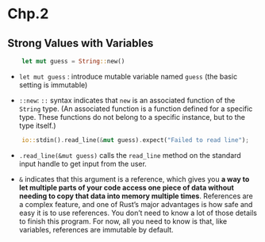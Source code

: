 # Chp.2

## Strong Values with Variables

```rust
    let mut guess = String::new() 
```

- ```let mut guess``` : introduce mutable variable named ```guess``` (the basic setting is immutable)

- ```::new```: ```::``` syntax indicates that ```new``` is an associated function of the ```String``` type.
(An associated function is a function defined for a specific type. These functions do not belong to a specific instance, but to the type itself.)

```rust 
    io::stdin().read_line(&mut guess).expect("Failed to read line");
```

- ```.read_line(&mut guess)``` calls the ```read_line``` method on the standard input handle to get input from the user. 

- ```&``` indicates that this argument is a reference, which gives you **a way to let multiple parts of your code access one piece of data without needing to copy that data into memory multiple times**. References are a complex feature, and one of Rust’s major advantages is how safe and easy it is to use references. You don’t need to know a lot of those details to finish this program. For now, all you need to know is that, like variables, references are immutable by default.